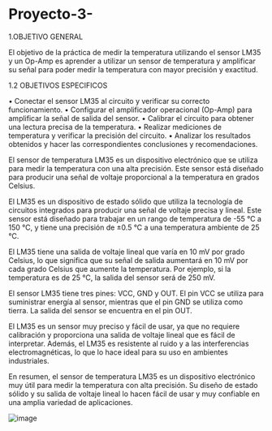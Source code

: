 # Proyecto-3-









1.OBJETIVO GENERAL

El objetivo de la práctica de medir la temperatura utilizando el sensor LM35 y un Op-Amp es aprender a utilizar un sensor de temperatura y amplificar su señal para poder medir la temperatura con mayor precisión y exactitud.

1.2 OBJETIVOS ESPECIFICOS

• Conectar el sensor LM35 al circuito y verificar su correcto funcionamiento. 
• Configurar el amplificador operacional (Op-Amp) para amplificar la señal de salida del sensor. • Calibrar el circuito para obtener una lectura precisa de la temperatura. 
• Realizar mediciones de temperatura y verificar la precisión del circuito. 
• Analizar los resultados obtenidos y hacer las correspondientes conclusiones y recomendaciones.







El sensor de temperatura LM35 es un dispositivo electrónico que se utiliza para medir la temperatura con una alta precisión. Este sensor está diseñado para producir una señal de voltaje proporcional a la temperatura en grados Celsius.

El LM35 es un dispositivo de estado sólido que utiliza la tecnología de circuitos integrados para producir una señal de voltaje precisa y lineal. Este sensor está diseñado para trabajar en un rango de temperatura de -55 °C a 150 °C, y tiene una precisión de ±0.5 °C a una temperatura ambiente de 25 °C.

El LM35 tiene una salida de voltaje lineal que varía en 10 mV por grado Celsius, lo que significa que su señal de salida aumentará en 10 mV por cada grado Celsius que aumente la temperatura. Por ejemplo, si la temperatura es de 25 °C, la salida del sensor será de 250 mV.

El sensor LM35 tiene tres pines: VCC, GND y OUT. El pin VCC se utiliza para suministrar energía al sensor, mientras que el pin GND se utiliza como tierra. La salida del sensor se encuentra en el pin OUT.

El LM35 es un sensor muy preciso y fácil de usar, ya que no requiere calibración y proporciona una salida de voltaje lineal que es fácil de interpretar. Además, el LM35 es resistente al ruido y a las interferencias electromagnéticas, lo que lo hace ideal para su uso en ambientes industriales.

En resumen, el sensor de temperatura LM35 es un dispositivo electrónico muy útil para medir la temperatura con alta precisión. Su diseño de estado sólido y su salida de voltaje lineal lo hacen fácil de usar y muy confiable en una amplia variedad de aplicaciones.





![image](https://user-images.githubusercontent.com/116819100/221759340-728fd7f5-dfce-4186-bb8b-34925318ab0c.png)


